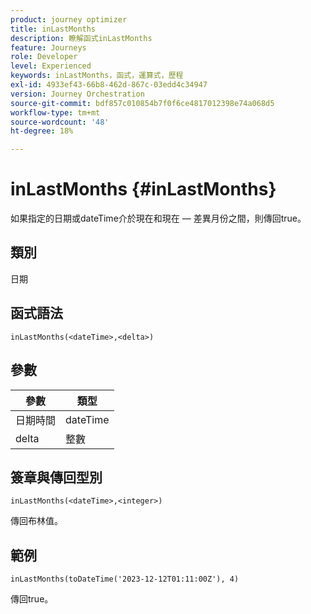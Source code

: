 ```yaml
---
product: journey optimizer
title: inLastMonths
description: 瞭解函式inLastMonths
feature: Journeys
role: Developer
level: Experienced
keywords: inLastMonths，函式，運算式，歷程
exl-id: 4933ef43-66b8-462d-867c-03edd4c34947
version: Journey Orchestration
source-git-commit: bdf857c010854b7f0f6ce4817012398e74a068d5
workflow-type: tm+mt
source-wordcount: '48'
ht-degree: 18%

---
```


# inLastMonths {#inLastMonths}

如果指定的日期或dateTime介於現在和現在 — 差異月份之間，則傳回true。

## 類別

日期

## 函式語法

`inLastMonths(<dateTime>,<delta>)`

## 參數

| 參數 | 類型 |
|-----------|------------------|
| 日期時間 | dateTime |
| delta | 整數 |

## 簽章與傳回型別

`inLastMonths(<dateTime>,<integer>)`

傳回布林值。

## 範例

`inLastMonths(toDateTime('2023-12-12T01:11:00Z'), 4)`

傳回true。
